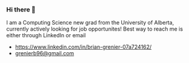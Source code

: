 ### Hi there 👋

I am a Computing Science new grad from the University of Alberta, currently actively looking for job opportunites!
Best way to reach me is either through LinkedIn or email
- https://www.linkedin.com/in/brian-grenier-07a724162/
- grenierb96@gmail.com
